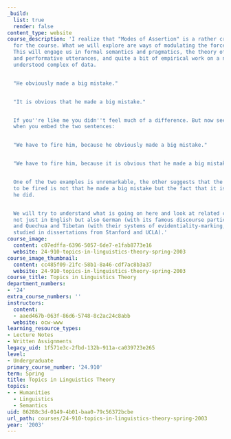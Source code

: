 ```yaml
---
_build:
  list: true
  render: false
content_type: website
course_description: 'I realize that "Modes of Assertion" is a rather cryptic title
  for the course. What we will explore are ways of modulating the force of an assertion.
  This will engage us in formal semantics and pragmatics, the theory of speech acts
  and performative utterances, and quite a bit of empirical work on a not-too-well
  understood complex of data.


  "He obviously made a big mistake."


  "It is obvious that he made a big mistake."


  If you''re like me you didn''t feel much of a difference. But now see what happens
  when you embed the two sentences:


  "We have to fire him, because he obviously made a big mistake."


  "We have to fire him, because it is obvious that he made a big mistake."


  One of the two examples is unremarkable, the other suggests that the reason he needs
  to be fired is not that he made a big mistake but the fact that it is obvious that
  he did.


  We will try to understand what is going on here and look at related constructions
  not just in English but also German (with its famous discourse particles like *ja*)
  and Quechua and Tibetan (with their systems of evidentiality-marking, as recently
  studied in dissertations from Stanford and UCLA).'
course_image:
  content: c07edffa-6396-5057-6de7-e1fab8773e16
  website: 24-910-topics-in-linguistics-theory-spring-2003
course_image_thumbnail:
  content: cc485f09-21fc-58b1-8a46-cdf7ac8b3a37
  website: 24-910-topics-in-linguistics-theory-spring-2003
course_title: Topics in Linguistics Theory
department_numbers:
- '24'
extra_course_numbers: ''
instructors:
  content:
  - aaed467b-063f-86d6-5748-8c2ac24c8abb
  website: ocw-www
learning_resource_types:
- Lecture Notes
- Written Assignments
legacy_uid: 1f571e3c-2fbd-132b-911a-ca039723e265
level:
- Undergraduate
primary_course_number: '24.910'
term: Spring
title: Topics in Linguistics Theory
topics:
- - Humanities
  - Linguistics
  - Semantics
uid: 86288c3d-0149-4b01-baa0-79c56372bcbe
url_path: courses/24-910-topics-in-linguistics-theory-spring-2003
year: '2003'
---
```

